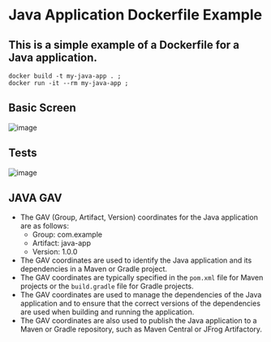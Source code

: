 # Java Application Dockerfile Example

## This is a simple example of a Dockerfile for a Java application.
```
docker build -t my-java-app . ; 
docker run -it --rm my-java-app ; 
```
## Basic Screen
![image](https://github.com/user-attachments/assets/610f401e-996e-48da-acf2-34101e567d7d)
## Tests
![image](https://github.com/user-attachments/assets/10e09936-dcf4-4ff9-aef8-f67f6a292d99)

## JAVA GAV
* The GAV (Group, Artifact, Version) coordinates for the Java application are as follows:
  * Group: com.example
  * Artifact: java-app
  * Version: 1.0.0
* The GAV coordinates are used to identify the Java application and its dependencies in a Maven or Gradle project.
* The GAV coordinates are typically specified in the `pom.xml` file for Maven projects or the `build.gradle` file for Gradle projects.
* The GAV coordinates are used to manage the dependencies of the Java application and to ensure that the correct versions of the dependencies are used when building and running the application.
* The GAV coordinates are also used to publish the Java application to a Maven or Gradle repository, such as Maven Central or JFrog Artifactory.
